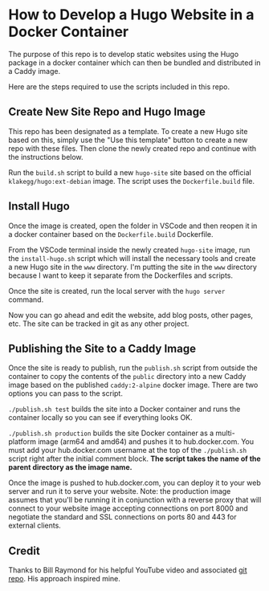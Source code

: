 # How to Develop a Hugo Website in a Docker Container

The purpose of this repo is to develop static websites using the Hugo package in a docker
container which can then be bundled and distributed in a Caddy image.

Here are the steps required to use the scripts included in this repo.

## Create New Site Repo and Hugo Image

This repo has been designated as a template. To create a new Hugo site based on this, simply use the "Use this template" button to create a new repo with these files. Then clone the newly created repo and continue with the instructions below.

Run the `build.sh` script to build a new `hugo-site` site based on the official `klakegg/hugo:ext-debian` image. The script uses the `Dockerfile.build` file.

## Install Hugo

Once the image is created, open the folder in VSCode and then reopen it in a docker container based on the `Dockerfile.build` Dockerfile.

From the VSCode terminal inside the newly created `hugo-site` image, run the `install-hugo.sh` script which will install the necessary tools and create a new Hugo site in the `www` directory. I'm putting the site in the `www` directory because I want to keep it separate from the Dockerfiles and scripts.

Once the site is created, run the local server with the `hugo server` command.

Now you can go ahead and edit the website, add blog posts, other pages, etc. The site can be tracked in git as any other project.

## Publishing the Site to a Caddy Image

Once the site is ready to publish, run the `publish.sh` script from outside the container to copy the contents of the `public` directory into a new Caddy image based on the published `caddy:2-alpine` docker image. There are two options you can pass to the script.

`./publish.sh test` builds the site into a Docker container and runs the container locally so you can see if everything looks OK.

`./publish.sh production` builds the site Docker container as a multi-platform image (arm64 and amd64) and pushes it to hub.docker.com. You must add your hub.docker.com username at the top of the `./publish.sh` script right after the initial comment block. **The script takes the name of the parent directory as the image name.**

Once the image is pushed to hub.docker.com, you can deploy it to your web server and run it to serve your website. Note: the production image assumes that you'll be running it in conjunction with a reverse proxy that will connect to your website image accepting connections on port 8000 and negotiate the standard and SSL connections on ports 80 and 443 for external clients.

## Credit

Thanks to Bill Raymond for his helpful YouTube video and associated [git repo](https://github.com/BillRaymond/my-jekyll-docker-website). His approach inspired mine.
